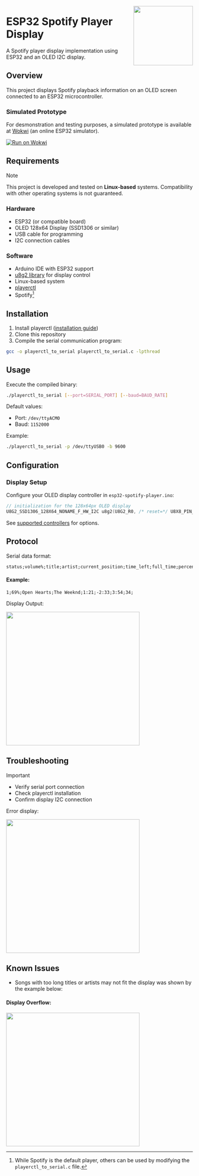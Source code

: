 <a href="https://git.eduu.xyz/esp32-spotify-player"><img src="https://us-mirror.eduu.xyz/images/esp32-spotify-player/player.svg" width="160" align="right"></a>

# ESP32 Spotify Player Display

A Spotify player display implementation using ESP32 and an OLED I2C display.

## Overview

This project displays Spotify playback information on an OLED screen connected to an ESP32 microcontroller.

### Simulated Prototype

For desmonstration and testing purposes, a simulated prototype is available at [Wokwi][wokwi] (an online ESP32 simulator).

[![Run on Wokwi](https://us-mirror.eduu.xyz/images/esp32-spotify-player/wokwi.png)](https://wokwi.com/projects/421967464970302465)




## Requirements

> [!NOTE]
> This project is developed and tested on **Linux-based** systems. Compatibility with other operating systems is not guaranteed.

### Hardware
- ESP32 (or compatible board)
- OLED 128x64 Display (SSD1306 or similar)
- USB cable for programming
- I2C connection cables

### Software
- Arduino IDE with ESP32 support
- [u8g2 library][u8g2] for display control
- Linux-based system
- [playerctl][playerctl]
- Spotify[^1]

[^1]: While Spotify is the default player, others can be used by modifying the `playerctl_to_serial.c` file.

## Installation

1. Install playerctl ([installation guide][playerctl-installation])
2. Clone this repository
3. Compile the serial communication program:

```sh
gcc -o playerctl_to_serial playerctl_to_serial.c -lpthread
```

## Usage

Execute the compiled binary:

```sh
./playerctl_to_serial [--port=SERIAL_PORT] [--baud=BAUD_RATE]
```

Default values:
- Port: `/dev/ttyACM0`
- Baud: `1152000`

Example:
```sh
./playerctl_to_serial -p /dev/ttyUSB0 -b 9600
```

## Configuration

### Display Setup

Configure your OLED display controller in `esp32-spotify-player.ino`:

```cpp
// initialization for the 128x64px OLED display
U8G2_SSD1306_128X64_NONAME_F_HW_I2C u8g2(U8G2_R0, /* reset=*/ U8X8_PIN_NONE);
```

See [supported controllers][supported-controller] for options.

## Protocol

Serial data format:
```
status;volume%;title;artist;current_position;time_left;full_time;percentage_position;
```

#### Example:
```
1;69%;Open Hearts;The Weeknd;1:21;-2:33;3:54;34;
```

Display Output:

<img src="https://us-mirror.eduu.xyz/images/esp32-spotify-player/example.svg" width="360">

## Troubleshooting

> [!IMPORTANT]
> - Verify serial port connection
> - Check playerctl installation
> - Confirm display I2C connection

Error display:

<img src="https://us-mirror.eduu.xyz/images/esp32-spotify-player/error.svg" width="360">

## Known Issues

- Songs with too long titles or artists may not fit the display was shown by the example below:

#### Display Overflow:
<img src="https://us-mirror.eduu.xyz/images/esp32-spotify-player/issue.svg" width="360">

<br>

[u8g2]: https://github.com/olikraus/u8g2
[playerctl]: https://github.com/altdesktop/playerctl
[playerctl-installation]: https://github.com/altdesktop/playerctl/blob/master/README.md#installing
[supported-controller]: https://github.com/olikraus/u8g2/wiki/u8g2setupcpp
[wokwi]: https://wokwi.com/projects/421967464970302465
